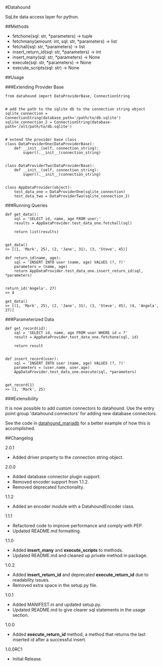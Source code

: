 #Datahound

SqLite data access layer for python.

##Methods

* fetchone(sql: str, *parameters) -> tuple
* fetchmany(amount: int, sql: str, *parameters) -> list
* fetchall(sql: str, *parameters) -> list
* insert_return_id(sql: str, *parameters) -> int
* insert_many(sql: str, *parameters) -> None
* execute(sql: str, *parameters) -> None
* execute_scripts(sql: str) -> None

##Usage

###Extending Provider Base

    from datahound import DataProviderBase, ConnectionString


    # add the path to the sqlite db to the connection string object
    sqlite_connection = ConnectionString(database_path='/path/to/db.sqlite')
    sqlite_connection_2 = ConnectionString(database-path='/alt/path/to/db.sqlite')
    
    
    # extend the provider base class
    class DataProviderOne(DataProviderBase):
        def __init__(self, connection_string):
            super().__init__(connection_string)
    
    
    class DataProviderTwo(DataProviderBase):
        def __init__(self, connection_string):
            super().__init__(connection_string)
    
    
    class AppDataProvider(object):
        test_data_one = DataProviderOne(sqlite_connection)
        test_data_two = DataProviderTwo(sqlite_connection_2)
    
###Running Queries

    def get_data():
        sql = 'SELECT id, name, age FROM user;'
        results = AppDataProvider.test_data_one.fetchall(sql)
        
        return list(results)
    
    
    get_data()
    >> [(1, 'Mark', 25), (2, 'Jane', 31), (3, 'Steve', 45)]
    
    def return_id(name, age):
        sql = 'INSERT INTO user (name, age) VALUES (?, ?)'
        parameters = (name, age)
        return AppDataProvider.test_data_one.insert_return_id(sql, *parameters)
    
    
    return_id('Angela', 27)
    >> 4
    
    get_data()
    >> [(1, 'Mark', 25), (2, 'Jane', 31), (3, 'Steve', 45), (4, 'Angela', 27)]
    
    
###Parameterized Data
    
    def get_record(id):
        sql = 'SELECT id, name, age FROM user WHERE id = ?'
        result = AppDataProvider.test_data_one.fetchone(sql, id)
        
        return result


    def insert_record(user):
        sql = 'INSERT INTO user (name, age) VALUES (?, ?)'
        parameters = (user.name, user.age)
        AppDataProvider.test_data_one.execute(sql, *parameters)
        
        
    get_record(1)
    >> (1, 'Mark', 25)

###Extensibility

It is now possible to add custom connectors to datahound. Use the entry point group 'datahound.connectors' for adding new database connectors.

See the code in [datahound_mariadb](https://python.dbcombs.com/simple/datahound_mariadb) for a better example of how this is accomplished.

##Changelog

2.0.1
* Added driver property to the connection string object.

2.0.0
* Added database connector plugin support.
* Removed encoder support from 1.1.2.
* Removed deprecated functionality.

1.1.2
* Added an encoder module with a DatahoundEncoder class.

1.1.1

* Refactored code to improve performance and comply with PEP.
* Updated README.md formatting.

1.1.0

* Added **insert_many** and **execute_scripts** to methods.
* Updated README.md and cleaned up private method in package.

1.0.2

* Added **insert_return_id** and deprecated **execute_return_id** due to readability issues.
* Removed extra space in the setup.py file.

1.0.1

* Added MANIFEST.in and updated setup.py.
* Updated README.md to give clearer sql statements in the usage section.

1.0.0

* Added **execute_return_id** method, a method that returns the last inserted id after a successful insert.

1.0.0RC1

* Initial Release.